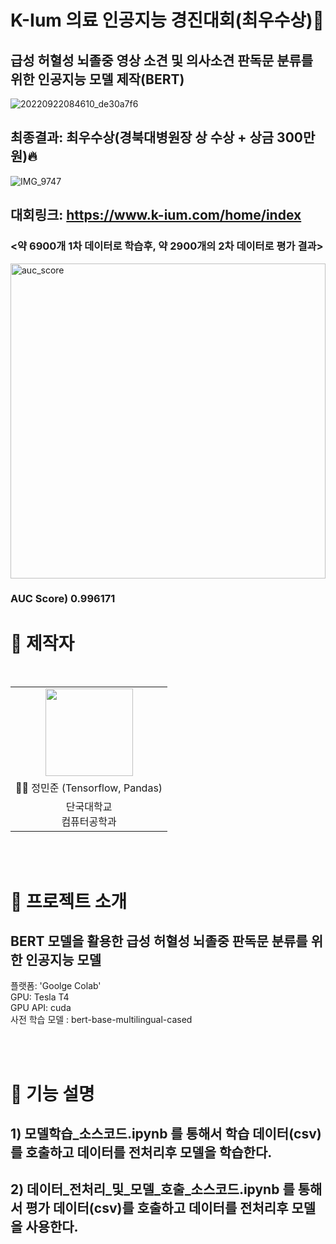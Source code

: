 # K-Ium 의료 인공지능 경진대회(최우수상)🥇
## 급성 허혈성 뇌졸중 영상 소견 및 의사소견 판독문 분류를 위한 인공지능 모델 제작(BERT)

![20220922084610_de30a7f6](https://github.com/BanApp/2022_K-Ium_AI_Competition/assets/93313445/be91efef-1ce7-4fb3-a13a-d204a7807b32)



## 최종결과: 최우수상(경북대병원장 상 수상 + 상금 300만원):fire:

![IMG_9747](https://user-images.githubusercontent.com/93313445/203766646-5a3c17c2-31b2-4f62-a131-bd486823a161.jpg)


## 대회링크: https://www.k-ium.com/home/index


### <약 6900개 1차 데이터로 학습후, 약 2900개의 2차 데이터로 평가 결과>
<img width="504" alt="auc_score" src="https://user-images.githubusercontent.com/93313445/201343026-9f0ef675-0874-4a28-80cf-7fbaf1c89dde.png">

### AUC Score) 0.996171


# 👨‍ 제작자

<br/>

<table>
  <tr>
    <td height="140px" align="center"> <a href="https://github.com/BanApp"><img src="https://avatars.githubusercontent.com/u/93313445?s=460&v=4" width="140px" /><br/></a></td>

  </tr>
  <tr>
      <td align="center">👦🏻 정민준 (Tensorflow, Pandas)</td>
  </tr>
  <tr>
      <td align="center">단국대학교<br/>컴퓨터공학과<br/></td>
  </tr>
</table>
<br/><br/>


# 🎥 프로젝트 소개

## BERT 모델을 활용한 급성 허혈성 뇌졸중 판독문 분류를 위한 인공지능 모델

플랫폼: 'Goolge Colab'<br>
GPU: Tesla T4<br>
GPU API: cuda<br>
사전 학습 모델 : bert-base-multilingual-cased

<br/><br/>


# 📘 기능 설명

## 1) 모델학습_소스코드.ipynb 를 통해서 학습 데이터(csv)를 호출하고 데이터를 전처리후 모델을 학습한다.
## 2) 데이터_전처리_및_모델_호출_소스코드.ipynb 를 통해서 평가 데이터(csv)를 호출하고 데이터를 전처리후 모델을 사용한다.




